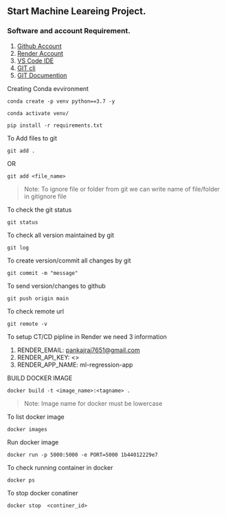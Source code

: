 ## Start Machine Leareing Project.

### Software and account Requirement.

1. [Github Account](https://github.com)
2. [Render Account](https://dashboard.render.com/loging)
3. [VS Code IDE](https://code.visualstudio.com/download)
4. [GIT cli](https://git-scm.com/downloads)
5. [GIT Documention](https://git-scm.com/docs/gittutorial)

Creating Conda evvironment
```
conda create -p venv python==3.7 -y
```
```
conda activate venv/
```
```
pip install -r requirements.txt
```
To Add files to git

```
git add .
```
OR

```
git add <file_name>
```

> Note: To ignore file or folder from git we can write name of file/folder in gitignore file

To check the git status

```
git status
```
To check all version maintained by git
```
git log
```

To create version/commit all changes by git

```
git commit -m "message"
```

To send version/changes to github
```
git push origin main
```

To check remote url

```
git remote -v
```
To setup CT/CD pipline in Render we need 3 information

1. RENDER_EMAIL: pankajraj7651@gmail.com
2. RENDER_API_KEY: <>
3. RENDER_APP_NAME: ml-regression-app

BUILD DOCKER IMAGE
```
docker build -t <image_name>:<tagname> .
```
> Note: Image name for docker must be lowercase


To list docker image

```
docker images
```

Run docker image
```
docker run -p 5000:5000 -e PORT=5000 1b44012229e7  
```

To check running container in docker
```
docker ps
```

To stop docker conatiner
```
docker stop  <continer_id>
```